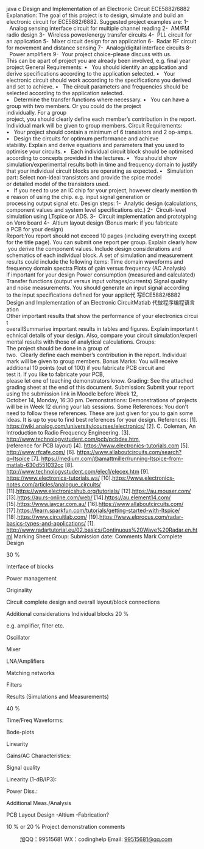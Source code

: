 java c
Design and Implementation of an Electronic Circuit
ECE5882/6882
Explanation:
The goal of this project is to design, simulate and build an electronic circuit for ECE5882/6882.
Suggested project examples are:
1-  Analog sensing interface circuit for multiple channel reading
2-  AM/FM radio design
3-  Wireless power/energy transfer circuits
4-  PLL circuit for an application
5-  Mixer circuit design for an application
6-  Radar RF circuit for movement and distance sensing
7-  Analog/digital interface circuits
8-  Power amplifiers
9-  Your project choice-please discuss with us. This can be apart of project you are already been involved, e.g. final year project
General Requirements:
•   You should identify an application and derive specifications according to the application selected.
•   Your electronic circuit should work according to the specifications you derived and set to achieve.
•   The circuit parameters and frequencies should be selected according to the application selected.
•   Determine the transfer functions where necessary.
•   You can have a group with two members. Or you could do the project individually. For a group project, you should clearly define each member’s contribution in the report. Individual mark will be given to group members.
Circuit Requirements:
•   Your project should contain a minimum of 6 transistors and 2 op-amps.
•   Design the circuits for optimum performance and achieve stability. Explain and derive equations and parameters that you used to optimise your circuits.
•   Each individual circuit block should be optimised according to concepts provided in the lectures.
•   You should show simulation/experimental results both in time and frequency domain to justify that your individual circuit blocks are operating as expected.
•   Simulation part: Select non-ideal transistors and provide the spice model or detailed model of the transistors used.
•   If you need to use an IC chip for your project, however clearly mention the reason of using the chip. e.g. input signal generation or processing output signal etc.
Design steps:
1-  Analytic design (calculations, component values and system level specifications etc.) 2-  Circuit-level simulation using LTspice or ADS.
3-  Circuit implementation and prototyping on Vero board
4-  Altium layout design (Bonus mark: if you fabricate a PCB for your design)
Report:You report should not exceed 10 pages (including everything except for the title page). You can submit one report per group. Explain clearly how you derive the component values. Include design considerations and schematics of each individual block.
A set of simulation and measurement results could include the following items:
Time domain waveforms and frequency domain spectra
Plots of gain versus frequency (AC Analysis) if important for your design
Power consumption (measured and calculated)
Transfer functions (output versus input voltages/currents)
Signal quality and noise measurements.
You should generate an input signal according to the input specifications defined for your applic代 写ECE5882/6882 Design and Implementation of an Electronic CircuitMatlab
代做程序编程语言ation
Other important results that show the performance of your electronics circuit overallSummarise important results in tables and figures. Explain important technical details of your design. Also, compare your circuit simulation/experimental results with those of analytical calculations.
Groups: The project should be done in a group of two.  Clearly define each member’s contribution in the report. Individual mark will be given to group members.
Bonus Marks:
You will receive additional 10 points (out of 100) if you fabricate PCB circuit and test it. If you like to fabricate your PCB, please let one of teaching demonstrators know.
Grading: See the attached grading sheet at the end of this document.
Submission:
Submit your report using the submission link in Moodle before Week 12, October 14, Monday, 16:30 pm.
Demonstrations: Demonstrations of projects will be in Week 12 during your lab sessions.
Some References:
You don’t need to follow these references. These are just given for you to gain some ideas. It is up to you to find best references for your design.
References:
[1]. https://wiki.analog.com/university/courses/electronics/
[2]. C. Coleman, An Introduction to Radio Frequency Engineering.
[3]. http://www.technologystudent.com/pcb/pcbdex.htm, (reference for PCB layout)
[4]. https://www.electronics-tutorials.com
[5]. http://www.rfcafe.com/
[6]. https://www.allaboutcircuits.com/search?q=ltspice
[7]. https://medium.com/@amattmiller/running-ltspice-from-matlab-630d551032cc
[8]. http://www.technologystudent.com/elec1/elecex.htm
[9]. https://www.electronics-tutorials.ws/
[10].https://www.electronics-notes.com/articles/analogue_circuits/
[11].https://www.electronicshub.org/tutorials/
[12].https://au.mouser.com/
[13].https://au.rs-online.com/web/
[14].https://au.element14.com/
[15].https://www.jaycar.com.au/
[16].https://www.allaboutcircuits.com/
[17].https://learn.sparkfun.com/tutorials/getting-started-with-ltspice/
[18].https://www.circuitlab.com/
[19].https://www.elprocus.com/radar-basics-types-and-applications/
[1]. http://www.radartutorial.eu/02.basics/Continuous%20Wave%20Radar.en.html
Marking Sheet
Group:
Submission date:
Comments
Mark
Complete Design

30 %

Interface of blocks


Power management


Originality

Circuit complete design and overall layout/block connections




Additional
considerations
Individual blocks
20 %

e.g. amplifier, filter etc.


Oscillator


Mixer


LNA/Amplifiers


Matching networks


Filters








Results (Simulations and Measurements)

40 %

Time/Freq Waveforms:


Bode-plots


Linearity


Gains/AC
Characteristics:


Signal quality


Linearity (1-dB/IP3):


Power Diss.:


Additional
Meas./Analysis


PCB Layout Design
-Altium
-Fabrication?

10 % or
20 %
Project demonstration comments





         
加QQ：99515681  WX：codinghelp  Email: 99515681@qq.com
